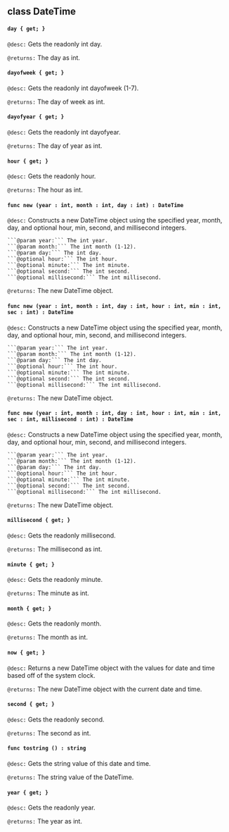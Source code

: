 ## class DateTime

#### ```day { get; }```


```@desc:``` Gets the readonly int day.

```@returns:``` The day as int.

#### ```dayofweek { get; }```


```@desc:``` Gets the readonly int dayofweek (1-7).

```@returns:``` The day of week as int.

#### ```dayofyear { get; }```


```@desc:``` Gets the readonly int dayofyear.

```@returns:``` The day of year as int.

#### ```hour { get; }```


```@desc:``` Gets the readonly hour.

```@returns:``` The hour as int.

#### ```func new (year : int, month : int, day : int) : DateTime```


```@desc:``` Constructs a new DateTime object using the specified year, month, day, and optional hour, min, second, and millisecond integers.

	```@param year:``` The int year.
	```@param month:``` The int month (1-12).
	```@param day:``` The int day.
	```@optional hour:``` The int hour.
	```@optional minute:``` The int minute.
	```@optional second:``` The int second.
	```@optional millisecond:``` The int millisecond.
```@returns:``` The new DateTime object.

#### ```func new (year : int, month : int, day : int, hour : int, min : int, sec : int) : DateTime```


```@desc:``` Constructs a new DateTime object using the specified year, month, day, and optional hour, min, second, and millisecond integers.

	```@param year:``` The int year.
	```@param month:``` The int month (1-12).
	```@param day:``` The int day.
	```@optional hour:``` The int hour.
	```@optional minute:``` The int minute.
	```@optional second:``` The int second.
	```@optional millisecond:``` The int millisecond.
```@returns:``` The new DateTime object.

#### ```func new (year : int, month : int, day : int, hour : int, min : int, sec : int, millisecond : int) : DateTime```


```@desc:``` Constructs a new DateTime object using the specified year, month, day, and optional hour, min, second, and millisecond integers.

	```@param year:``` The int year.
	```@param month:``` The int month (1-12).
	```@param day:``` The int day.
	```@optional hour:``` The int hour.
	```@optional minute:``` The int minute.
	```@optional second:``` The int second.
	```@optional millisecond:``` The int millisecond.
```@returns:``` The new DateTime object.

#### ```millisecond { get; }```


```@desc:``` Gets the readonly millisecond.

```@returns:``` The millisecond as int.

#### ```minute { get; }```


```@desc:``` Gets the readonly minute.

```@returns:``` The minute as int.

#### ```month { get; }```


```@desc:``` Gets the readonly month.

```@returns:``` The month as int.

#### ```now { get; }```


```@desc:``` Returns a new DateTime object with the values for date and time based off of the system clock.

```@returns:``` The new DateTime object with the current date and time.

#### ```second { get; }```


```@desc:``` Gets the readonly second.

```@returns:``` The second as int.

#### ```func tostring () : string```


```@desc:``` Gets the string value of this date and time.

```@returns:``` The string value of the DateTime.

#### ```year { get; }```


```@desc:``` Gets the readonly year.

```@returns:``` The year as int.

